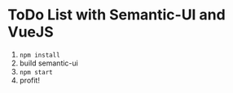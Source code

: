 # ToDo List with Semantic-UI and VueJS

1. `npm install`
2. build semantic-ui
4. `npm start`
3. profit!

